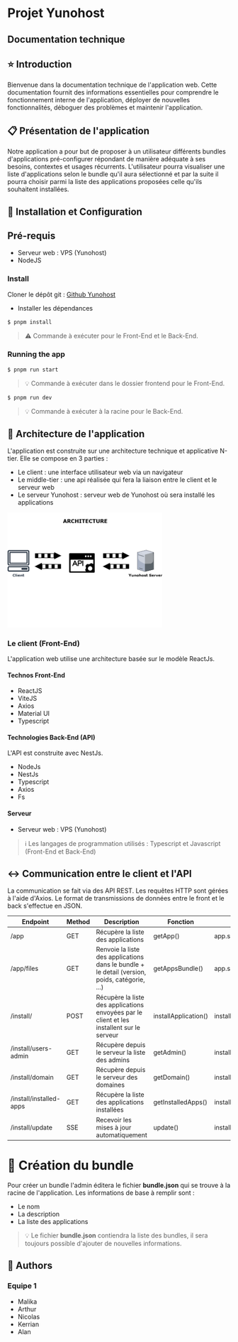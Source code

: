 # Projet Yunohost
## Documentation technique
## :star: Introduction
Bienvenue dans la documentation technique de l'application web.
Cette documentation fournit des informations essentielles pour comprendre le fonctionnement interne de l'application, déployer de nouvelles fonctionnalités,
déboguer des problèmes et maintenir l'application.

## :clipboard: Présentation de l'application
Notre application a pour but de proposer à un utilisateur différents bundles d'applications pré-configurer répondant de manière adéquate à ses besoins, contextes et usages récurrents.
L'utilisateur pourra visualiser une liste d'applications selon le bundle qu'il aura sélectionné et par la suite il pourra choisir parmi la liste des applications proposées celle qu'ils
souhaitent installées.

## :wrench: Installation et Configuration

## Pré-requis
* Serveur web : VPS (Yunohost)
* NodeJS

### Install
Cloner le dépôt git : [Github Yunohost](https://github.com/nicoooo972/yunoHostBundle/) 

* Installer les dépendances
```bash
$ pnpm install
```
> :warning: Commande à exécuter pour le Front-End et le Back-End.

### Running the app

```bash
$ pnpm run start
```
> :bulb: Commande à exécuter dans le dossier frontend pour le Front-End.

```bash
$ pnpm run dev
```
> :bulb: Commande à exécuter à la racine pour le Back-End.

## :construction: Architecture de l'application
L'application est construite sur une architecture technique et applicative N-tier. Elle se compose en 3 parties :
* Le client : une interface utilisateur web via un navigateur
* Le middle-tier : une api réalisée qui fera la liaison entre le client et le serveur web
* Le serveur Yunohost : serveur web de Yunohost où sera installé les applications

<img alt="" src="/Archi_Yunohost.png" width="350"/>

### Le client (Front-End)
L'application web utilise une architecture basée sur le modèle ReactJs.

#### Technos Front-End
* ReactJS
* ViteJS
* Axios
* Material UI
* Typescript

#### Technologies Back-End (API)
L'API est construite avec NestJs.
* NodeJs
* NestJs
* Typescript
* Axios
* Fs

#### Serveur
* Serveur web : VPS (Yunohost)

> :information_source: Les langages de programmation utilisés : Typescript et Javascript (Front-End et Back-End)

## :left_right_arrow: Communication entre le client et l'API
La communication se fait via des API REST. Les requêtes HTTP sont gérées à l'aide d'Axios.
Le format de transmissions de données entre le front et le back s'effectue en JSON.

| Endpoint                | Method | Description                                                                                   | Fonction             | Fichier                    |   
|-------------------------|--------|-----------------------------------------------------------------------------------------------|----------------------|----------------------------|   
| /app                    | GET    | Récupère la liste des applications                                                            | getApp()             | app.service.ts             |        
| /app/files              | GET    | Renvoie la liste des applications dans le bundle + le detail (version, poids, catégorie, ...) | getAppsBundle()      | app.service.ts             |   
| /install/               | POST   | Récupère la liste des applications envoyées par le client et les installent sur le serveur    | installApplication() | install/install.service.ts |
| /install/users-admin    | GET    | Récupère depuis le serveur la liste des admins                                                | getAdmin()           | install/install.service.ts |
| /install/domain         | GET    | Récupère depuis le serveur des domaines                                                       | getDomain()          | install/install.service.ts |
| /install/installed-apps | GET    | Récupère la liste des applications installées                                                 | getInstalledApps()   | install/install.service.ts |
| /install/update         | SSE    | Recevoir les mises à jour automatiquement                                                     | update()             | install/install.service.ts |

# :hammer: Création du bundle
Pour créer un bundle l'admin éditera le fichier **bundle.json** qui se trouve à la racine
de l'application. Les informations de base à remplir sont :
* Le nom
* La description
* La liste des applications

> :bulb: Le fichier **bundle.json** contiendra la liste des bundles, il sera toujours possible d'ajouter de nouvelles informations.

## :memo: Authors
### Equipe 1
* Malika
* Arthur
* Nicolas
* Kerrian
* Alan

